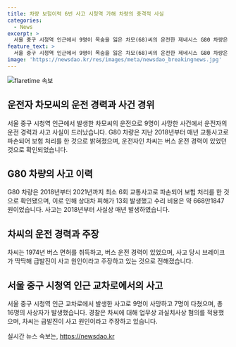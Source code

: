 ```yaml
---
title: 차량 보험이력 6번 사고 시청역 가해 차량의 충격적 사실
categories:
  - News
excerpt: >
  서울 중구 시청역 인근에서 9명이 목숨을 잃은 차모(68)씨의 운전한 제네시스 G80 차량은 사실상 매년 사고가 났던 것으로 확인됐다. 2018년부터 2021년까지 최소 6회 교통사고로 상대차 피해는 13회, 수리비용은 668만1847원에 이르렀다. 운전자는 버스 운전 경력이 있었지만 사고 발생했던 차량을 함께 썼던 아내와의 관련성이 불분명하다. 사고 당시 급발진을 주장하며 경찰 조사를 받고 있다.
feature_text: >
  서울 중구 시청역 인근에서 9명이 목숨을 잃은 차모(68)씨의 운전한 제네시스 G80 차량은 사실상 매년 사고가 났던 것으로 확인됐다. 2018년부터 2021년까지 최소 6회 교통사고로 상대차 피해는 13회, 수리비용은 668만1847원에 이르렀다. 운전자는 버스 운전 경력이 있었지만 사고 발생했던 차량을 함께 썼던 아내와의 관련성이 불분명하다. 사고 당시 급발진을 주장하며 경찰 조사를 받고 있다.
image: 'https://newsdao.kr/res/images/meta/newsdao_breakingnews.jpg'
---
```


<p><img src="https://newsdao.kr/res/images/meta/newsdao_breakingnews.jpg" alt="flaretime 속보" /></p>

<h2 data-ke-size="size26">운전자 차모씨의 운전 경력과 사건 경위</h2>

<p data-ke-size="size16">서울 중구 시청역 인근에서 발생한 차모씨의 운전으로 9명이 사망한 사건에서 운전자의 운전 경력과 사고 사실이 드러났습니다. G80 차량은 지난 2018년부터 매년 교통사고로 파손되어 보험 처리를 한 것으로 밝혀졌으며, 운전자인 차씨는 버스 운전 경력이 있었던 것으로 확인되었습니다.</p>

<h2 data-ke-size="size26">G80 차량의 사고 이력</h2>

<p data-ke-size="size16">G80 차량은 2018년부터 2021년까지 최소 6회 교통사고로 파손되어 보험 처리를 한 것으로 확인됐으며, 이로 인해 상대차 피해가 13회 발생했고 수리 비용은 약 668만1847원이었습니다. 사고는 2018년부터 사실상 매년 발생하였습니다.</p>

<h2 data-ke-size="size26">차씨의 운전 경력과 주장</h2>

<p data-ke-size="size16">차씨는 1974년 버스 면허를 취득하고, 버스 운전 경력이 있었으며, 사고 당시 브레이크가 딱딱해 급발진이 사고 원인이라고 주장하고 있는 것으로 전해졌습니다.</p>

<h2 data-ke-size="size26">서울 중구 시청역 인근 교차로에서의 사고</h2>

<p data-ke-size="size16">서울 중구 시청역 인근 교차로에서 발생한 사고로 9명이 사망하고 7명이 다쳤으며, 총 16명의 사상자가 발생했습니다. 경찰은 차씨에 대해 업무상 과실치사상 혐의를 적용했으며, 차씨는 급발진이 사고 원인이라고 주장하고 있습니다.</p>
실시간 뉴스 속보는, <a href="https://newsdao.kr" rel="dofollow">https://newsdao.kr</a>


